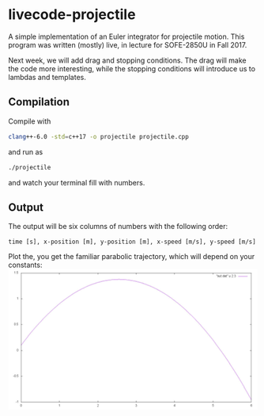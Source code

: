 # livecode-projectile

A simple implementation of an Euler integrator for projectile motion. This program was written (mostly) live, in lecture for SOFE-2850U in Fall 2017.

Next week, we will add drag and stopping conditions. The drag will make the code more interesting, while the stopping conditions will introduce us to lambdas and templates.

## Compilation

Compile with
```bash
clang++-6.0 -std=c++17 -o projectile projectile.cpp
```
and run as
```bash
./projectile
```
and watch your terminal fill with numbers.

## Output

The output will be six columns of numbers with the following order:
```
time [s], x-position [m], y-position [m], x-speed [m/s], y-speed [m/s]
```
Plot the, you get the familiar parabolic trajectory, which will depend on your constants:  
![](example.jpg)

